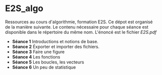 # E2S_algo
Ressources au cours d'algorithmie, formation E2S.
Ce dépot est organisé de la manière suivante. Le contenu nécessaire pour chaque séance est disponible dans le répertoire du même nom. L'énoncé est le fichier *E2S.pdf*
- **Séance 1** Introductions et notions de base.
- **Séance 2** Éxporter et importer des fichiers. 
- **Séance 3** Faire une figure
- **Séance 4** Les fonctions
- **Séance 5** Les boucles, les vecteurs
- **Séance 6** Un peu de statistique
